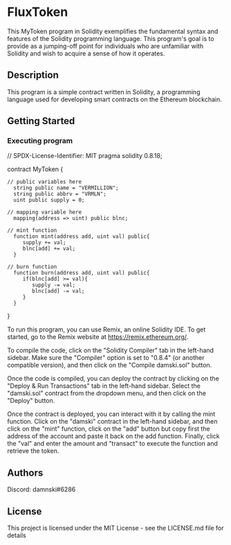 # FluxToken
This MyToken program in Solidity exemplifies the fundamental syntax and features of the Solidity programming language. This program's goal is to provide as a jumping-off point for individuals who are unfamiliar with Solidity and wish to acquire a sense of how it operates.

## Description

This program is a simple contract written in Solidity, a programming language used for developing smart contracts on the Ethereum blockchain.

## Getting Started

### Executing program

// SPDX-License-Identifier: MIT
pragma solidity 0.8.18;

contract MyToken {

    // public variables here
      string public name = "VERMILLION";
      string public abbrv = "VRMLN";
      uint public supply = 0;
      
    // mapping variable here
      mapping(address => uint) public blnc;

    // mint function
      function mint(address add, uint val) public{
         supply += val;
         blnc[add] += val;
      }

    // burn function
      function burn(address add, uint val) public{
         if(blnc[add] >= val){
            supply -= val;
            blnc[add] -= val;
         }
      }
}

To run this program, you can use Remix, an online Solidity IDE. To get started, go to the Remix website at https://remix.ethereum.org/.

To compile the code, click on the "Solidity Compiler" tab in the left-hand sidebar. Make sure the "Compiler" option is set to "0.8.4" (or another compatible version), and then click on the "Compile damski.sol" button.

Once the code is compiled, you can deploy the contract by clicking on the "Deploy & Run Transactions" tab in the left-hand sidebar. Select the "damski.sol" contract from the dropdown menu, and then click on the "Deploy" button.

Once the contract is deployed, you can interact with it by calling the mint function. Click on the "damski" contract in the left-hand sidebar, and then click on the "mint" function, click on the "add" button but copy first the address of the account and paste it back on the add function. Finally, click the "val" and enter the amount and "transact" to execute the function and retrieve the token.

## Authors

Discord: damnski#6286

## License

This project is licensed under the MIT License - see the LICENSE.md file for details

